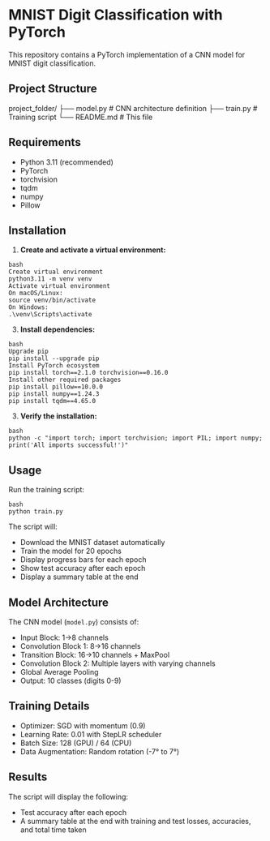 # MNIST Digit Classification with PyTorch

This repository contains a PyTorch implementation of a CNN model for MNIST digit classification.

## Project Structure

project_folder/
├── model.py # CNN architecture definition
├── train.py # Training script
└── README.md # This file


## Requirements

- Python 3.11 (recommended)
- PyTorch
- torchvision
- tqdm
- numpy
- Pillow

## Installation

1. **Create and activate a virtual environment:**

```
bash
Create virtual environment
python3.11 -m venv venv
Activate virtual environment
On macOS/Linux:
source venv/bin/activate
On Windows:
.\venv\Scripts\activate

```

3. **Install dependencies:**

```
bash
Upgrade pip
pip install --upgrade pip
Install PyTorch ecosystem
pip install torch==2.1.0 torchvision==0.16.0
Install other required packages
pip install pillow==10.0.0
pip install numpy==1.24.3
pip install tqdm==4.65.0
```

3. **Verify the installation:**

```
bash
python -c "import torch; import torchvision; import PIL; import numpy; print('All imports successful!')"
```

## Usage

Run the training script:

```
bash
python train.py
```

The script will:
- Download the MNIST dataset automatically
- Train the model for 20 epochs
- Display progress bars for each epoch
- Show test accuracy after each epoch
- Display a summary table at the end

## Model Architecture

The CNN model (`model.py`) consists of:
- Input Block: 1→8 channels
- Convolution Block 1: 8→16 channels
- Transition Block: 16→10 channels + MaxPool
- Convolution Block 2: Multiple layers with varying channels
- Global Average Pooling
- Output: 10 classes (digits 0-9)

## Training Details

- Optimizer: SGD with momentum (0.9)
- Learning Rate: 0.01 with StepLR scheduler
- Batch Size: 128 (GPU) / 64 (CPU)
- Data Augmentation: Random rotation (-7° to 7°)

## Results

The script will display the following:
- Test accuracy after each epoch
- A summary table at the end with training and test losses, accuracies, and total time taken

